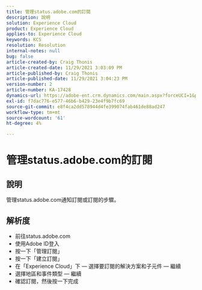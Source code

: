 ```yaml
---
title: 管理status.adobe.com的訂閱
description: 說明
solution: Experience Cloud
product: Experience Cloud
applies-to: Experience Cloud
keywords: KCS
resolution: Resolution
internal-notes: null
bug: false
article-created-by: Craig Thonis
article-created-date: 11/29/2021 3:03:09 PM
article-published-by: Craig Thonis
article-published-date: 11/29/2021 3:04:23 PM
version-number: 2
article-number: KA-17428
dynamics-url: https://adobe-ent.crm.dynamics.com/main.aspx?forceUCI=1&pagetype=entityrecord&etn=knowledgearticle&id=67a8f273-2551-ec11-8c62-00224804ee0d
exl-id: f7dac776-e577-46b6-b429-23e4f9b7fc69
source-git-commit: e8f4ca2dd578944d4fe399074fab461de88ad247
workflow-type: tm+mt
source-wordcount: '61'
ht-degree: 4%

---
```


# 管理status.adobe.com的訂閱

## 說明


管理status.adobe.com通知訂閱或訂閱的步驟。


## 解析度


- 前往status.adobe.com
- 使用Adobe ID登入
- 按一下「管理訂閱」
- 按一下「建立訂閱」
- 在「Experience Cloud」下 — 選擇要訂閱的解決方案和子元件 — 繼續
- 選擇地區和事件類型 — 繼續
- 確認訂閱，然後按一下完成
